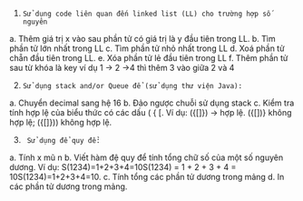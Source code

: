 1.     Sử dụng code liên quan đến linked list (LL) cho trường hợp số nguyên 
a.     Thêm giá trị x vào sau phần tử có giá trị là y đầu tiên trong LL.
b.     Tìm phần tử lớn nhất trong LL
c.     Tìm phần tử nhỏ nhất trong LL
d.     Xoá phần tử chẵn đầu tiên trong LL.
e.     Xóa phần tử lẻ đầu tiên trong LL
f.      Thêm phần tử sau từ khóa là key ví dụ 1 -> 2 ->4 thì thêm 3 vào giữa 2 và 4

2.     Sử dụng stack and/or Queue để (sử dụng thư viện Java):
a.     Chuyển decimal sang hệ 16
b.     Đảo ngược chuỗi sử dụng stack
c.     Kiểm tra tính hợp lệ của biểu thức có các dấu ( { [. Ví dụ: ({[]}) -> hợp lệ. ({[])} không hợp lệ; ({[]})) không hợp lệ.

3.      Sử dụng để quy để:
a.     Tính x mũ n
b.     Viết hàm đệ quy để tính tổng chữ số của một số nguyên dương.
Ví dụ: S(1234)=1+2+3+4=10S(1234) = 1 + 2 + 3 + 4 = 10S(1234)=1+2+3+4=10.
c.     Tính tổng các phần tử dương trong mảng
d.     In các phần tử dương trong mảng.